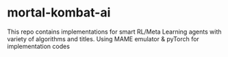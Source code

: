 # mortal-kombat-ai
This repo contains implementations for smart RL/Meta Learning agents with variety of algorithms and titles. Using MAME emulator &amp; pyTorch for implementation codes
